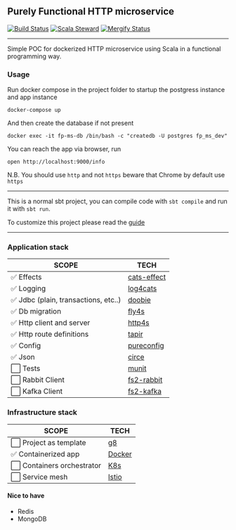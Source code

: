 ## Purely Functional HTTP microservice
[![Build Status](https://github.com/geirolz/fp-microservice/actions/workflows/cicd.yml/badge.svg)](https://github.com/geirolz/fp-microservice/actions)
[![Scala Steward](https://img.shields.io/badge/Scala_Steward-helping-blue.svg?style=flat&logo=data:image/png;base64,iVBORw0KGgoAAAANSUhEUgAAAA4AAAAQCAMAAAARSr4IAAAAVFBMVEUAAACHjojlOy5NWlrKzcYRKjGFjIbp293YycuLa3pYY2LSqql4f3pCUFTgSjNodYRmcXUsPD/NTTbjRS+2jomhgnzNc223cGvZS0HaSD0XLjbaSjElhIr+AAAAAXRSTlMAQObYZgAAAHlJREFUCNdNyosOwyAIhWHAQS1Vt7a77/3fcxxdmv0xwmckutAR1nkm4ggbyEcg/wWmlGLDAA3oL50xi6fk5ffZ3E2E3QfZDCcCN2YtbEWZt+Drc6u6rlqv7Uk0LdKqqr5rk2UCRXOk0vmQKGfc94nOJyQjouF9H/wCc9gECEYfONoAAAAASUVORK5CYII=)](https://gitlab.com/moneyfarm-tech/sandbox/steward)
[![Mergify Status](https://img.shields.io/endpoint.svg?url=https://gh.mergify.io/badges/geirolz/fp-microservice&style=flat)](https://mergify.io)

---

Simple POC for dockerized HTTP microservice using Scala in a functional programming way.


### Usage

Run docker compose in the project folder to startup the postgress instance and app instance

```shell
docker-compose up
```

And then create the database if not present

```shell
docker exec -it fp-ms-db /bin/bash -c "createdb -U postgres fp_ms_dev"
```


You can reach the app via browser, run
```shell
open http://localhost:9000/info
```

N.B. You should use `http` and not `https` beware that Chrome by default use `https`

--- 

This is a normal sbt project, you can compile code with `sbt compile` and run it
with `sbt run`.

To customize this project please read the [guide](doc/guide.md)


--- 

### Application stack
| SCOPE                               | TECH                                                    |
|-------------------------------------|---------------------------------------------------------|
| ✅ Effects                           | [cats-effect](https://github.com/typelevel/cats-effect) |
| ✅ Logging                           | [log4cats](https://github.com/typelevel/log4cats)       |
| ✅ Jdbc (plain, transactions, etc..) | [doobie](https://github.com/tpolecat/doobie)            |
| ✅ Db migration                      | [fly4s](https://github.com/geirolz/fly4s)               |
| ✅ Http client and server            | [http4s](https://github.com/http4s/http4s)              |
| ✅ Http route definitions            | [tapir](https://github.com/softwaremill/tapir)          |
| ✅ Config                            | [pureconfig](https://github.com/pureconfig/pureconfig)  |
| ✅ Json                              | [circe](https://github.com/circe/circe)                 |
| ⬜ Tests                             | [munit](https://github.com/scalameta/munit)             |
| ⬜ Rabbit Client                     | [fs2-rabbit](https://github.com/profunktor/fs2-rabbit)  |
| ⬜ Kafka Client                      | [fs2-kafka](https://github.com/fd4s/fs2-kafka)          |


### Infrastructure stack
| SCOPE                     | TECH                                       |
|---------------------------|--------------------------------------------|
| ⬜ Project as template     | [g8](http://www.foundweekends.org/giter8/) |
| ✅ Containerized app       | [Docker](https://www.docker.com/)          |
| ⬜ Containers orchestrator | [K8s](https://kubernetes.io/)              |
| ⬜ Service mesh            | [Istio](https://istio.io/)                 |


#### Nice to have
- Redis
- MongoDB